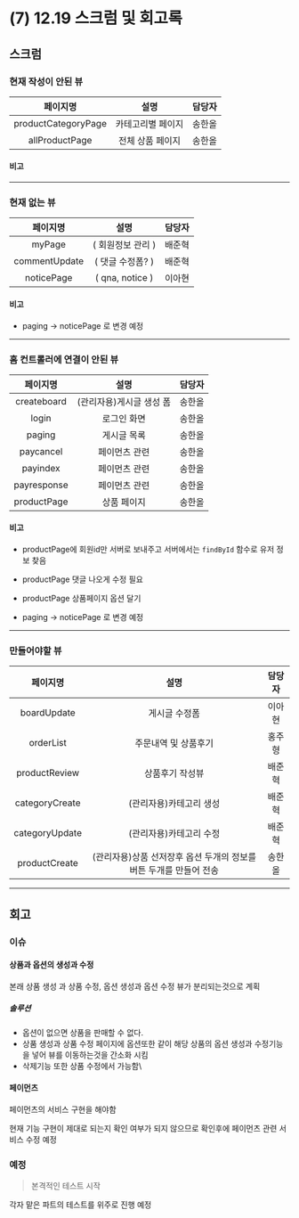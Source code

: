 # (7) 12.19 스크럼 및 회고록

## 스크럼

### 현재 작성이 안된 뷰

|      페이지명       | 설명 | 담당자 |
| :-----------------: | :--: | :------: |
| productCategoryPage | 카테고리별 페이지 | 송한올 |
| allProductPage | 전체 상품 페이지 | 송한올 |

#### 비고



---

### 현재 없는 뷰

|   페이지명    |       설명        | 담당자 |
| :-----------: | :---------------: | :----: |
|    myPage     | ( 회원정보 관리 ) | 배준혁 |
| commentUpdate | ( 댓글 수정폼? )  | 배준혁 |
|  noticePage   |  ( qna, notice )  | 이아현 |

#### 비고

- paging  -> noticePage 로 변경 예정

---

### 홈 컨트롤러에 연결이 안된 뷰

|  페이지명   |           설명           | 담당자 |
| :---------: | :----------------------: | :----: |
| createboard | (관리자용)게시글 생성 폼 | 송한올 |
|    login    |       로그인 화면        | 송한올 |
|   paging    |       게시글 목록        | 송한올 |
|  paycancel  |      페이먼츠 관련       | 송한올 |
|  payindex   |      페이먼츠 관련       | 송한올 |
| payresponse |      페이먼츠 관련       | 송한올 |
| productPage |       상품 페이지        | 송한올 |

#### 비고

- productPage에 회원id만 서버로 보내주고 서버에서는 `findById` 함수로 유저 정보 찾음 

- productPage 댓글 나오게 수정 필요
- productPage 상품페이지 옵션 달기
- paging  -> noticePage 로 변경 예정

---

### 만들어야할 뷰

|    페이지명    |                             설명                             | 담당자 |
| :------------: | :----------------------------------------------------------: | :----: |
|  boardUpdate   |                        게시글 수정폼                         | 이아현 |
|   orderList    |                     주문내역 및 상품후기                     | 홍주형 |
| productReview  |                       상품후기 작성뷰                        | 배준혁 |
| categoryCreate |                   (관리자용)카테고리 생성                    | 배준혁 |
| categoryUpdate |                   (관리자용)카테고리 수정                    | 배준혁 |
| productCreate  | (관리자용)상품 선저장후 옵션 두개의 정보를 버튼 두개를 만들어 전송 | 송한올 |



---



## 회고

### 이슈

#### 상품과 옵션의 생성과 수정

본래 상품 생성 과 상품 수정, 옵션 생성과 옵션 수정 뷰가 분리되는것으로 계획

##### 솔루션

- 옵션이 없으면 상품을 판매할 수 없다.
- 상품 생성과 상품 수정 페이지에 옵션또한 같이 해당 상품의 옵션 생성과 수정기능을 넣어 뷰를 이동하는것을 간소화 시킴
- 삭제기능 또한 상품 수정에서 가능함\



#### 페이먼츠

페이먼츠의 서비스 구현을 해야함

현재 기능 구현이 제대로 되는지 확인 여부가 되지 않으므로 확인후에 페이먼츠 관련 서비스 수정 예정

  

### 예정

> 본격적인 테스트 시작



각자 맡은 파트의 테스트를 위주로 진행 예정